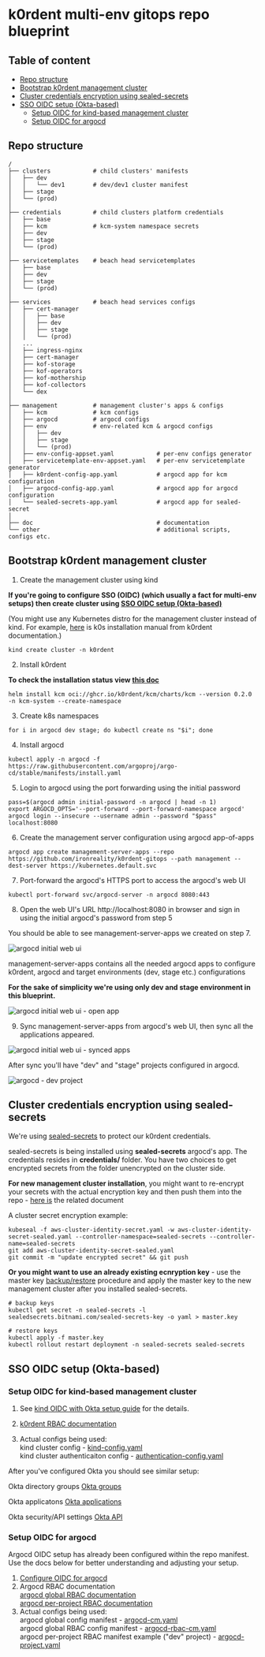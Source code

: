 # k0rdent multi-env gitops repo blueprint

## Table of content

<!-- toc -->

- [Repo structure](#repo-structure)
- [Bootstrap k0rdent management cluster](#bootstrap-k0rdent-management-cluster)
- [Cluster credentials encryption using sealed-secrets](#cluster-credentials-encryption-using-sealed-secrets)
- [SSO OIDC setup (Okta-based)](#sso-oidc-setup-okta-based)
  * [Setup OIDC for kind-based management cluster](#setup-oidc-for-kind-based-management-cluster)
  * [Setup OIDC for argocd](#setup-oidc-for-argocd)

<!-- tocstop -->

## Repo structure
```
/
├── clusters            # child clusters' manifests
│   ├── dev             
│   │   └── dev1        # dev/dev1 cluster manifest
│   ├── stage
│   └── (prod)
│       
├── credentials         # child clusters platform credentials
│   ├── base 
│   ├── kcm             # kcm-system namespace secrets
│   ├── dev
│   ├── stage
│   └── (prod)
│       
├── servicetemplates    # beach head servicetemplates
│   ├── base 
│   ├── dev
│   ├── stage
│   └── (prod)
│       
├── services            # beach head services configs
│   ├── cert-manager
│   │   ├── base
│   │   ├── dev
│   │   ├── stage
│   │   └── (prod)
│   ...    
│   ├── ingress-nginx
│   ├── cert-manager
│   ├── kof-storage
│   ├── kof-operators
│   ├── kof-mothership
│   ├── kof-collectors
│   └── dex
│       
├── management          # management cluster's apps & configs
│   ├── kcm             # kcm configs
│   ├── argocd          # argocd configs
│   ├── env             # env-related kcm & argocd configs
│   │   ├── dev
│   │   ├── stage
│   │   └── (prod)
│   ├── env-config-appset.yaml            # per-env configs generator
│   ├── servicetemplate-env-appset.yaml   # per-env servicetemplate generator
│   ├── k0rdent-config-app.yaml           # argocd app for kcm configuration
│   ├── argocd-config-app.yaml            # argocd app for argocd configuration
│   └── sealed-secrets-app.yaml           # argocd app for sealed-secret
│       
├── doc                                   # documentation
└── other                                 # additional scripts, configs etc.
```

## Bootstrap k0rdent management cluster

1. Create the management cluster using kind

**If you're going to configure SSO (OIDC) (which usually a fact for multi-env setups) then create cluster using [SSO OIDC setup (Okta-based)](#sso-oidc-setup-okta-based)**

(You might use any Kubernetes distro for the management cluster instead of kind. For example, [here](https://docs.k0rdent.io/v0.2.0/quickstarts/quickstart-1-mgmt-node-and-cluster/#install-a-single-node-k0s-cluster-locally-as-the-management-cluster) is k0s installation manual from k0rdent documentation.)
```console
kind create cluster -n k0rdent
```

2. Install k0rdent

**To check the installation status view [this doc](https://docs.k0rdent.io/v0.2.0/quickstarts/quickstart-1-mgmt-node-and-cluster/#install-k0rdent)**
```console
helm install kcm oci://ghcr.io/k0rdent/kcm/charts/kcm --version 0.2.0 -n kcm-system --create-namespace
```

3. Create k8s namespaces
```console
for i in argocd dev stage; do kubectl create ns "$i"; done
```

4. Install argocd
```console
kubectl apply -n argocd -f https://raw.githubusercontent.com/argoproj/argo-cd/stable/manifests/install.yaml
```

5. Login to argocd using the port forwarding using the initial password
```console
pass=$(argocd admin initial-password -n argocd | head -n 1)
export ARGOCD_OPTS='--port-forward --port-forward-namespace argocd'
argocd login --insecure --username admin --password "$pass" localhost:8080
```

6. Create the management server configuration using argocd app-of-apps
```console
argocd app create management-server-apps --repo https://github.com/ironreality/k0rdent-gitops --path management --dest-server https://kubernetes.default.svc
```

7. Port-forward the argocd's HTTPS port to access the argocd's web UI
```console
kubectl port-forward svc/argocd-server -n argocd 8080:443
```

8. Open the web UI's URL http://localhost:8080 in browser and sign in using the initial argocd's password from step 5

You should be able to see management-server-apps we created on step 7.

![argocd initial web ui](doc/pic/argocd_1.png)


management-server-apps contains all the needed argocd apps to configure k0rdent, argocd and target environments (dev, stage etc.) configurations

**For the sake of simplicity we're using only dev and stage environment in this blueprint.**

![argocd initial web ui - open app](doc/pic/argocd_2.png)


9. Sync management-server-apps from argocd's web UI, then sync all the applications appeared.

![argocd initial web ui - synced apps](doc/pic/argocd_3.png)

After sync you'll have "dev" and "stage" projects configured in argocd.

![argocd - dev project](doc/pic/argocd_4.png)

## Cluster credentials encryption using sealed-secrets

We're using [sealed-secrets](https://github.com/bitnami-labs/sealed-secrets) to protect our k0rdent credentials.

sealed-secrets is being installed using **sealed-secrets** argocd's app.
The credentials resides in **credentials/** folder.
You have two choices to get encrypted secrets from the folder unencrypted on the cluster side.

**For new management cluster installation**, you might want to re-encrypt your secrets with the actual encryption key and then push them into the repo - [here is](https://github.com/bitnami-labs/sealed-secrets?tab=readme-ov-file#how-to-use-kubeseal-if-the-controller-is-not-running-within-the-kube-system-namespace) the related document

A cluster secret encryption example:

```console
kubeseal -f aws-cluster-identity-secret.yaml -w aws-cluster-identity-secret-sealed.yaml --controller-namespace=sealed-secrets --controller-name=sealed-secrets
git add aws-cluster-identity-secret-sealed.yaml
git commit -m "update encrypted secret" && git push
```

**Or you might want to use an already existing ecnryption key** - use the master key [backup/restore](https://github.com/bitnami-labs/sealed-secrets?tab=readme-ov-file#how-can-i-do-a-backup-of-my-sealedsecrets) procedure and apply the master key to the new management cluster after you installed sealed-secrets.

```console
# backup keys
kubectl get secret -n sealed-secrets -l sealedsecrets.bitnami.com/sealed-secrets-key -o yaml > master.key

# restore keys
kubectl apply -f master.key
kubectl rollout restart deployment -n sealed-secrets sealed-secrets
```


## SSO OIDC setup (Okta-based)

### Setup OIDC for kind-based management cluster

1. See [kind OIDC with Okta setup guide](https://docs.k0rdent.io/v0.2.0/admin/installation/auth/okta/) for the details.

1. [k0rdent RBAC documentation](https://docs.k0rdent.io/v0.2.0/admin/access/rbac/)

1. Actual configs being used:<br>
kind cluster config - [kind-config.yaml](./other/kind-config.yaml)<br>
kind cluster authenticaiton config - [authentication-config.yaml](./other/authentication-config.yaml)

After you've configured Okta you should see similar setup:

Okta directory groups
[Okta groups](./doc/pic/okta_1.png)

Okta applicatons
[Okta applications](./doc/pic/okta_2.png)

Okta security/API settings
[Okta API](./doc/pic/okta_3.png)


### Setup OIDC for argocd

Argocd OIDC setup has already been configured within the repo manifest. Use the docs below for better understanding and adjusting your setup.

1. [Configure OIDC for argocd](https://argo-cd.readthedocs.io/en/stable/operator-manual/user-management/#existing-oidc-provider)
1. Argocd RBAC documentation<br>
[argocd global RBAC documentation](https://argo-cd.readthedocs.io/en/stable/operator-manual/rbac/)<br>
[argocd per-project RBAC documentation](https://argo-cd.readthedocs.io/en/stable/user-guide/projects/#project-roles)
3. Actual configs being used:<br>
argocd global config manifest - [argocd-cm.yaml](./management/argocd/argocd-cm.yaml)<br>
argocd global RBAC config manifest - [argocd-rbac-cm.yaml](./management/argocd/argocd-rbac-cm.yaml)<br>
argocd per-project RBAC manifest example ("dev" project) - [argocd-project.yaml](./management/env/dev/argocd-project.yaml)
